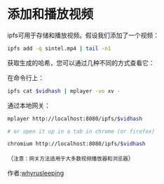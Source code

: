 # 添加和播放视频
ipfs可用于存储和播放视频。假设我们添加了一个视频：
```sh
ipfs add -q sintel.mp4 | tail -n1
```
获取生成的哈希，您可以通过几种不同的方式查看它：

在命令行上：
```sh
ipfs cat $vidhash | mplayer -vo xv -
```
通过本地网关：
```sh
mplayer http://localhost:8080/ipfs/$vidhash

# or open it up in a tab in chrome (or firefox)

chromium http://localhost:8080/ipfs/$vidhash
```
（`注意：网关方法适用于大多数视频播放器和浏览器`）

作者:[whyrusleeping](https://github.com/whyrusleeping)